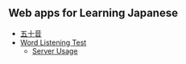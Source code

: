 ## Web apps for Learning Japanese

- [五十音](http://yongfu.name/japanese-learning/card.html)
- [Word Listening Test](http://yongfu.name/japanese-learning/words.html)
  - [Server Usage](./server_words)
